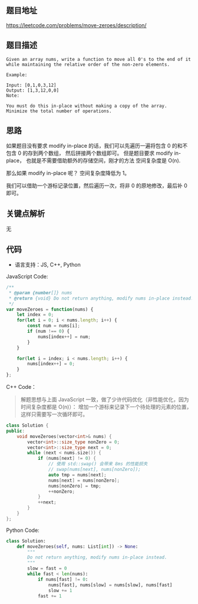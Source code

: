 
## 题目地址
https://leetcode.com/problems/move-zeroes/description/

## 题目描述
```
Given an array nums, write a function to move all 0's to the end of it while maintaining the relative order of the non-zero elements.

Example:

Input: [0,1,0,3,12]
Output: [1,3,12,0,0]
Note:

You must do this in-place without making a copy of the array.
Minimize the total number of operations.

```
## 思路

如果题目没有要求 modify in-place 的话，我们可以先遍历一遍将包含 0 的和不包含 0 的存到两个数组，
然后拼接两个数组即可。  但是题目要求 modify in-place， 也就是不需要借助额外的存储空间，刚才的方法
空间复杂度是 O(n).

那么如果 modify in-place 呢？ 空间复杂度降低为 1。

我们可以借助一个游标记录位置，然后遍历一次，将非 0 的原地修改，最后补 0 即可。

## 关键点解析

无

## 代码

* 语言支持：JS, C++, Python

JavaScript Code:

```js
/**
 * @param {number[]} nums
 * @return {void} Do not return anything, modify nums in-place instead.
 */
var moveZeroes = function(nums) {
    let index = 0;
    for(let i = 0; i < nums.length; i++) {
        const num = nums[i];
        if (num !== 0) {
            nums[index++] = num;
        }
    }

    for(let i = index; i < nums.length; i++) {
        nums[index++] = 0;
    }
};
```

C++ Code：

> 解题思想与上面 JavaScript 一致，做了少许代码优化（非性能优化，因为时间复杂度都是 O(n)）：
> 增加一个游标来记录下一个待处理的元素的位置，这样只需要写一次循环即可。

```C++
class Solution {
public:
    void moveZeroes(vector<int>& nums) {
        vector<int>::size_type nonZero = 0;
        vector<int>::size_type next = 0;
        while (next < nums.size()) {
            if (nums[next] != 0) {
                // 使用 std::swap() 会带来 8ms 的性能损失
                // swap(nums[next], nums[nonZero]);
                auto tmp = nums[next];
                nums[next] = nums[nonZero];
                nums[nonZero] = tmp;
                ++nonZero;
            }
            ++next;
        }
    }
};
```

Python Code:

```python
class Solution:
    def moveZeroes(self, nums: List[int]) -> None:
        """
        Do not return anything, modify nums in-place instead.
        """
        slow = fast = 0
        while fast < len(nums):
            if nums[fast] != 0:
                nums[fast], nums[slow] = nums[slow], nums[fast]
                slow += 1
            fast += 1
```
